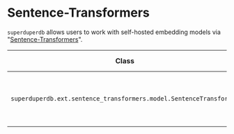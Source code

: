 # Sentence-Transformers

`superduperdb` allows users to work with self-hosted embedding models via "[Sentence-Transformers](https://sbert.net/)".

| Class | Description | GitHub | API-docs |
| --- | --- | --- | --- |
| `superduperdb.ext.sentence_transformers.model.SentenceTransformer` | Embeds a piece of text with a model hosted locally | [Code](https://github.com/SuperDuperDB/superduperdb/blob/main/superduperdb/ext/sentence_transformers/model.py) | ... |